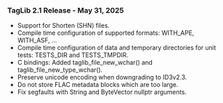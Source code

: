 ### TagLib 2.1 Release - May 31, 2025

 * Support for Shorten (SHN) files.
 * Compile time configuration of supported formats: WITH_APE, WITH_ASF, ...
 * Compile time configuration of data and temporary directories for unit tests:
   TESTS_DIR and TESTS_TMPDIR.
 * C bindings: Added taglib_file_new_wchar() and taglib_file_new_type_wchar().
 * Preserve unicode encoding when downgrading to ID3v2.3.
 * Do not store FLAC metadata blocks which are too large.
 * Fix segfaults with String and ByteVector nullptr arguments.
